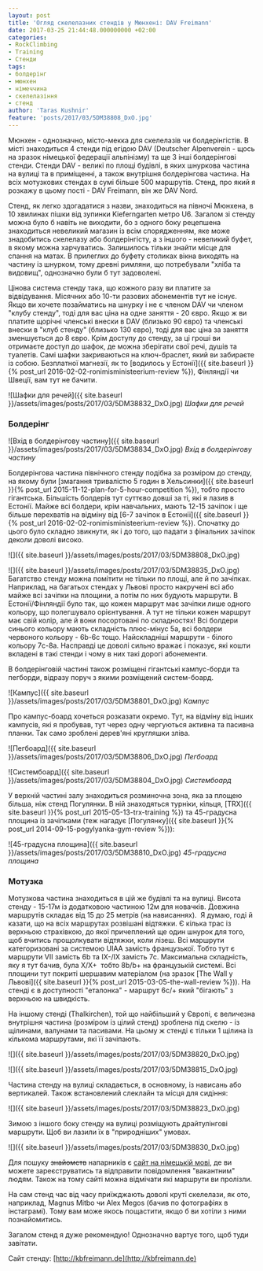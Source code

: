 ```yaml
---
layout: post
title: 'Огляд скелелазних стендів у Мюнхені: DAV Freimann'
date: 2017-03-25 21:44:48.000000000 +02:00
categories:
- RockClimbing
- Training
- Стенди
tags:
- болдерінг
- мюнхен
- німеччина
- скелелазіння
- стенд
author: 'Taras Kushnir'
feature: 'posts/2017/03/5DM38808_DxO.jpg'
---
```


Мюнхен - однозначно, місто-мекка для скелелазів чи болдерінгістів. В місті знаходиться 4 стенди під егідою DAV (Deutscher Alpenverein - щось на зразок німецької федерації альпінізму) та ще 3 інші болдерінгові стенди. Стенди DAV - великі по площі будівлі, в яких шнуркова частина на вулиці та в приміщенні, а також внутрішня болдерінгова частина. На всіх мотузкових стендах в сумі більше 500 маршрутів. Стенд, про який я розкажу в цьому пості - DAV Freimann, він же DAV Nord.

<!--more-->

Стенд, як легко здогадатися з назви, знаходиться на півночі Мюнхена, в 10 хвилинах пішки від зупинки Kieferngarten метро U6. Загалом зі стенду можна було б навіть не виходити, бо з одного боку рецепшена знаходиться невеликий магазин із всім спорядженням, яке може знадобитись скелелазу або болдерінгісту, а з іншого - невеликий буфет, в якому можна харчуватись. Залишилось тільки знайти місце для спання на матах. В прилеглих до буфету столиках вікна виходять на частину із шнурком, тому древні римляни, що потребували "хліба та видовищ", однозначно були б тут задоволені.

Цінова система стенду така, що кожного разу ви платите за відвідування. Місячних або 10-ти разових абонементів тут не існує. Якщо ви хочете позайматись на шнурку і не є членом DAV чи членом "клубу стенду", тоді для вас ціна на одне заняття - 20 євро. Якщо ж ви платите щорічні членські внески в DAV (близько 90 євро) та членські внески в "клуб стенду" (близько 130 євро), тоді для вас ціна за заняття зменшується до 8 євро. Крім доступу до стенду, за ці гроші ви отримаєте доступ до шафок, де можна зберігати свої речі, душів та туалетів. Самі шафки закриваються на ключ-браслет, який ви забираєте із собою. Безплатної магнезії, як то [водилось у Естонії]({{ site.baseurl }}{% post_url 2016-02-02-ronimisministeerium-review %}), Фінляндії чи Швеції, вам тут не бачити.

![Шафки для речей]({{ site.baseurl }}/assets/images/posts/2017/03/5DM38832_DxO.jpg)
*Шафки для речей*

### Болдерінг

![Вхід в болдерінгову частину]({{ site.baseurl }}/assets/images/posts/2017/03/5DM38834_DxO.jpg)
*Вхід в болдерінгову частину*

Болдерінгова частина північного стенду подібна за розміром до стенду, на якому були [змагання тривалістю 5 годин в Хельсинки]({{ site.baseurl }}{% post_url 2015-11-12-plan-for-5-hour-competition %}), тобто просто гігантська. Більшість болдерів тут суттєво довші за ті, які я лазив в Естонії. Майже всі болдери, крім навчальних, мають 12-15 зачіпок і ще більше перехватів на відміну від [6-7 зачіпок в Естонії]({{ site.baseurl }}{% post_url 2016-02-02-ronimisministeerium-review %}). Спочатку до цього було складно звикнути, як і до того, що падати з фінальних зачіпок деколи доволі високо.

![]({{ site.baseurl }}/assets/images/posts/2017/03/5DM38808_DxO.jpg)


![]({{ site.baseurl }}/assets/images/posts/2017/03/5DM38835_DxO.jpg)
Багатство стенду можна помітити не тільки по площі, але й по зачіпках. Наприклад, на багатьох стендах у Львові просто накручені всі або майже всі зачіпки на площини, а потім по них будують маршрути. В Естонії/Фінляндії було так, що кожен маршрут має зачіпки лише одного кольору, що полегшувало орієнтування. А тут не тільки кожен маршрут має свій колір, але й вони посортовані по складностях! Всі болдери синього кольору мають складність плюс-мінус 5a, всі болдери червоного кольору - 6b-6c тощо. Найскладніші маршрути - білого кольору 7c-8a. Насправді це доволі сильно вражає і показує, які кошти вкладені в такі стенди і чому в них такі дорогі абонементи.

В болдерінговій частині також розміщені гігантські кампус-борди та пегборди, відразу поруч з якими розміщений систем-боард.

![Кампус]({{ site.baseurl }}/assets/images/posts/2017/03/5DM38801_DxO.jpg)
*Кампус*

Про кампус-боард хочеться розказати окремо. Тут, на відміну від інших кампусів, які я пробував, тут через одну чергуються активна та пасивна планки. Так само зроблені дерев'яні кругляшки зліва.

![Пегбоард]({{ site.baseurl }}/assets/images/posts/2017/03/5DM38806_DxO.jpg)
*Пегбоард*

![Систембоард]({{ site.baseurl }}/assets/images/posts/2017/03/5DM38804_DxO.jpg)
*Систембоард*

У верхній частині залу знаходиться розминочна зона, яка за площею більша, ніж стенд Погулянки. В ній знаходяться турніки, кільця, [TRX]({{ site.baseurl }}{% post_url 2015-05-13-trx-training %}) та 45-градусна площина із зачіпками (теж нагадує [Погулянку]({{ site.baseurl }}{% post_url 2014-09-15-pogylyanka-gym-review %})):

![45-градусна площина]({{ site.baseurl }}/assets/images/posts/2017/03/5DM38810_DxO.jpg)
*45-градусна площина*

### Мотузка

Мотузкова частина знаходиться в цій же будівлі та на вулиці. Висота стенду - 15-17м із додатковою частиною 12м для новачків. Довжина маршрутів складає від 15 до 25 метрів (на нависаннях).  Я думаю, годі й казати, що на всіх маршрутах розвішані відтяжки. Є кілька трас із верхньою страхівкою, до якої причеплений ще один шнурок для того, щоб вчитись прощолкувати відтяжки, коли лізеш. Всі маршрути категоризовані за системою UIAA замість французької. Тобто тут є маршрути VII замість 6b та IX-/IX замість 7c. Максимальна складність, яку я тут бачив, була X/X+  тобто 8b/b+ на французькій системі. Всі площини тут покриті шершавим матеріалом (на зразок [The Wall у Львові]({{ site.baseurl }}{% post_url 2015-03-05-the-wall-review %})). На стенді є в доступності "еталонка" - маршрут 6c/+ який "бігають" з верхньою на швидкість.

На іншому стенді (Thalkirchen), той що найбільший у Європі, є величезна внутрішня частина (розміром із цілий стенд) зроблена під скелю - із щілинами, валунами та пасивами. На цьому ж стенді є тільки 1 щілина із кількома маршрутами, які її зачіпають.

![]({{ site.baseurl }}/assets/images/posts/2017/03/5DM38820_DxO.jpg)


![]({{ site.baseurl }}/assets/images/posts/2017/03/5DM38815_DxO.jpg)


Частина стенду на вулиці складається, в основному, із нависань або вертикалей. Також встановлений слеклайн та місця для сидіння:

![]({{ site.baseurl }}/assets/images/posts/2017/03/5DM38823_DxO.jpg)


Зимою з іншого боку стенду на вулиці розміщують драйтулінгові маршрути. Щоб ви лазили їх в "природніших" умовах.

![]({{ site.baseurl }}/assets/images/posts/2017/03/5DM38830_DxO.jpg)


Для пошуку <del>знайомств</del> напарників є [сайт на німецькій мові](https://tickboard.de/), де ви можете зареєструватись та відправити повідомлення "вакантним" людям. Також на тому сайті можна відмічати які маршрути ви пролізли.

На сам стенд час від часу приїжджають доволі круті скелелази, як ото, наприклад, Magnus Mitbo чи Alex Megos (бачив по фотографіях в інстаграмі). Тому вам може якось пощастити, якщо б ви хотіли з ними познайомитись.

Загалом стенд я дуже рекомендую! Однозначно вартує того, щоб туди завітати.

Сайт стенду: [http://kbfreimann.de](http://kbfreimann.de)
